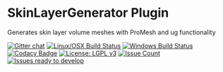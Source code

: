 # SkinLayerGenerator Plugin
Generates skin layer volume meshes with ProMesh and ug functionality

[![Gitter chat](https://badges.gitter.im/woothemes/FlexSlider.png)](https://gitter.im/NeuroBox3D)
[![Linux/OSX Build Status](https://travis-ci.org/NeuroBox3D/plugin_SkinLayerGenerator.svg?branch=master)](https://travis-ci.org/NeuroBox3D/plugin_SkinLayerGenerator)
[![Windows Build Status](https://ci.appveyor.com/api/projects/status/8e3r4d2965r42goy?svg=true)](https://ci.appveyor.com/project/stephanmg/plugin-skinlayergenerator)
[![Codacy Badge](https://api.codacy.com/project/badge/Grade/7edd60b62af741eeb0f04e35a56f19e8)](https://www.codacy.com/app/stephan_5/plugin_SkinLayerGenerator?utm_source=github.com&amp;utm_medium=referral&amp;utm_content=NeuroBox3D/plugin_SkinLayerGenerator&amp;utm_campaign=Badge_Grade)
[![License: LGPL v3](https://img.shields.io/badge/License-LGPL%20v3-blue.svg)](http://www.gnu.org/licenses/lgpl-3.0)
[![Issue Count](https://codeclimate.com/github/NeuroBox3D/plugin_SkinLayerGenerator/badges/issue_count.svg)](https://codeclimate.com/github/NeuroBox3D/plugin_SkinLayerGenerator)
[![Issues ready to develop](https://badge.waffle.io/NeuroBox3D/plugin_SkinLayerGenerator.svg?label=ready&title=Ready)](http://waffle.io/NeuroBox3D/plugin_SkinLayerGenerator)
